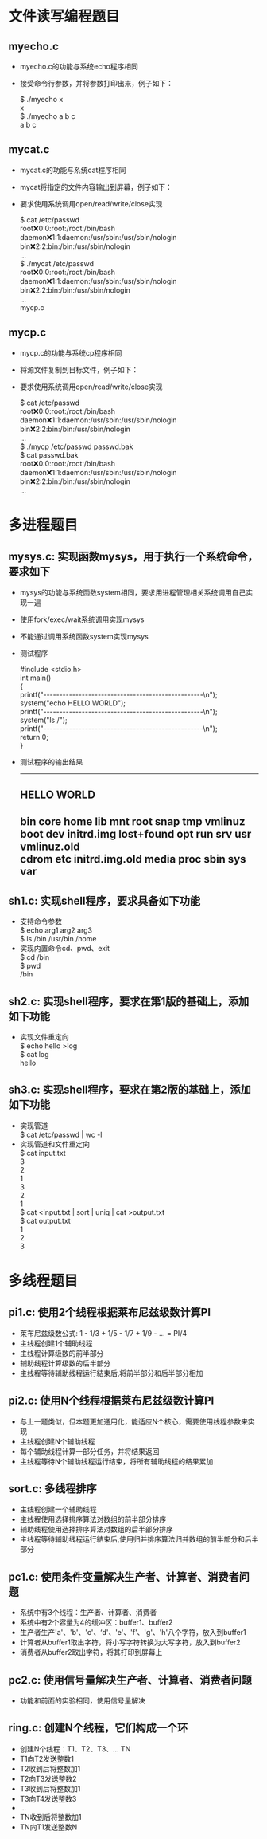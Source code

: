 # 文件读写编程题目

## myecho.c
*   myecho.c的功能与系统echo程序相同
*   接受命令行参数，并将参数打印出来，例子如下：

    $ ./myecho x  
    x  
    $ ./myecho a b c  
    a b c  
## mycat.c
*   mycat.c的功能与系统cat程序相同
*   mycat将指定的文件内容输出到屏幕，例子如下：
*   要求使用系统调用open/read/write/close实现

    $ cat /etc/passwd  
    root:x:0:0:root:/root:/bin/bash  
    daemon:x:1:1:daemon:/usr/sbin:/usr/sbin/nologin  
    bin:x:2:2:bin:/bin:/usr/sbin/nologin  
    ...  
    $ ./mycat /etc/passwd   
    root:x:0:0:root:/root:/bin/bash  
    daemon:x:1:1:daemon:/usr/sbin:/usr/sbin/nologin  
    bin:x:2:2:bin:/bin:/usr/sbin/nologin  
    ...  
mycp.c
## mycp.c
*   mycp.c的功能与系统cp程序相同
*   将源文件复制到目标文件，例子如下：
*   要求使用系统调用open/read/write/close实现

    $ cat /etc/passwd  
    root:x:0:0:root:/root:/bin/bash  
    daemon:x:1:1:daemon:/usr/sbin:/usr/sbin/nologin  
    bin:x:2:2:bin:/bin:/usr/sbin/nologin  
    ...  
    $ ./mycp /etc/passwd passwd.bak   
    $ cat passwd.bak  
    root:x:0:0:root:/root:/bin/bash  
    daemon:x:1:1:daemon:/usr/sbin:/usr/sbin/nologin  
    bin:x:2:2:bin:/bin:/usr/sbin/nologin  
    ...  
# 多进程题目

## mysys.c: 实现函数mysys，用于执行一个系统命令，要求如下
*   mysys的功能与系统函数system相同，要求用进程管理相关系统调用自己实现一遍
*   使用fork/exec/wait系统调用实现mysys
*   不能通过调用系统函数system实现mysys
*   测试程序

    #include <stdio.h>  
    int main()  
   {  
        printf("--------------------------------------------------\n");  
        system("echo HELLO WORLD");  
        printf("--------------------------------------------------\n");  
        system("ls /");   
        printf("--------------------------------------------------\n");  
        return 0;  
    }

*   测试程序的输出结果  

    --------------------------------------------------  
    HELLO WORLD  
    --------------------------------------------------  
    bin    core  home	     lib	 mnt   root  snap  tmp	vmlinuz  
    boot   dev   initrd.img      lost+found  opt   run   srv   usr	vmlinuz.old  
    cdrom  etc   initrd.img.old  media	 proc  sbin  sys   var  
    --------------------------------------------------  
    
## sh1.c: 实现shell程序，要求具备如下功能
*   支持命令参数  
    $ echo arg1 arg2 arg3  
    $ ls /bin /usr/bin /home  
*   实现内置命令cd、pwd、exit  
    $ cd /bin  
    $ pwd  
    /bin

## sh2.c: 实现shell程序，要求在第1版的基础上，添加如下功能
*   实现文件重定向  
    $ echo hello >log  
    $ cat log  
    hello  
## sh3.c: 实现shell程序，要求在第2版的基础上，添加如下功能
*   实现管道  
    $ cat /etc/passwd | wc -l  
*   实现管道和文件重定向  
    $ cat input.txt  
    3  
    2  
    1  
    3  
    2  
    1  
    $ cat <input.txt | sort | uniq | cat >output.txt  
    $ cat output.txt  
    1  
    2  
    3  

# 多线程题目

## pi1.c: 使用2个线程根据莱布尼兹级数计算PI

*   莱布尼兹级数公式:  1 - 1/3 + 1/5 - 1/7 + 1/9 - ... = PI/4
*   主线程创建1个辅助线程
*   主线程计算级数的前半部分
*   辅助线程计算级数的后半部分
*   主线程等待辅助线程运行結束后,将前半部分和后半部分相加

## pi2.c: 使用N个线程根据莱布尼兹级数计算PI

*   与上一题类似，但本题更加通用化，能适应N个核心，需要使用线程参数来实现
*   主线程创建N个辅助线程
*   每个辅助线程计算一部分任务，并将结果返回
*   主线程等待N个辅助线程运行结束，将所有辅助线程的结果累加

## sort.c: 多线程排序

*   主线程创建一个辅助线程
*   主线程使用选择排序算法对数组的前半部分排序
*   辅助线程使用选择排序算法对数组的后半部分排序
*   主线程等待辅助线程运行結束后,使用归并排序算法归并数组的前半部分和后半部分

## pc1.c: 使用条件变量解决生产者、计算者、消费者问题

*   系统中有3个线程：生产者、计算者、消费者
*   系统中有2个容量为4的缓冲区：buffer1、buffer2
*   生产者生产'a'、'b'、'c'、‘d'、'e'、'f'、'g'、'h'八个字符，放入到buffer1
*   计算者从buffer1取出字符，将小写字符转换为大写字符，放入到buffer2
*   消费者从buffer2取出字符，将其打印到屏幕上

## pc2.c: 使用信号量解决生产者、计算者、消费者问题

*   功能和前面的实验相同，使用信号量解决

## ring.c: 创建N个线程，它们构成一个环

*   创建N个线程：T1、T2、T3、&hellip; TN
*   T1向T2发送整数1
*   T2收到后将整数加1
*   T2向T3发送整数2
*   T3收到后将整数加1
*   T3向T4发送整数3
*   &hellip;
*   TN收到后将整数加1
*   TN向T1发送整数N
